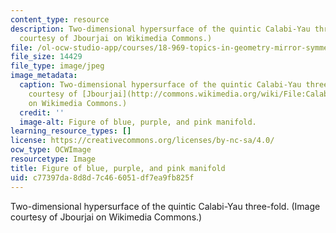 ```yaml
---
content_type: resource
description: Two-dimensional hypersurface of the quintic Calabi-Yau three-fold. (Image
  courtesy of Jbourjai on Wikimedia Commons.)
file: /ol-ocw-studio-app/courses/18-969-topics-in-geometry-mirror-symmetry-spring-2009/c77397da8d8d7c466051df7ea9fb825f_18-969s09.jpg
file_size: 14429
file_type: image/jpeg
image_metadata:
  caption: Two-dimensional hypersurface of the quintic Calabi-Yau three-fold. (Image
    courtesy of [Jbourjai](http://commons.wikimedia.org/wiki/File:Calabi_yau.jpg)
    on Wikimedia Commons.)
  credit: ''
  image-alt: Figure of blue, purple, and pink manifold.
learning_resource_types: []
license: https://creativecommons.org/licenses/by-nc-sa/4.0/
ocw_type: OCWImage
resourcetype: Image
title: Figure of blue, purple, and pink manifold
uid: c77397da-8d8d-7c46-6051-df7ea9fb825f
---
```

Two-dimensional hypersurface of the quintic Calabi-Yau three-fold. (Image courtesy of Jbourjai on Wikimedia Commons.)